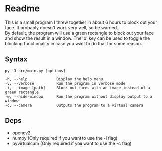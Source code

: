# Readme  
  
This is a small program I threw together in about 6 hours to block out your face. It probably doesn't work very well, so be warned.  
By default, the program will use a green rectangle to block out your face and show the result in a window. The 'b' key can be used to toggle the blocking functionality in case you want to do that for some reason.  
  
## Syntax
```
py -3 src/main.py [options]

-h, --help             Display the help menu
-v, --verbose          Run the program in verbose mode
-i, --image [path]     Block out faces with an image instead of a green rectangle
-w, --hide-window      Run the program without display output to a window
-c, --camera           Outputs the program to a virtual camera
```

## Deps
- opencv2
- numpy (Only required if you want to use the -i flag)
- pyvirtualcam  (Only required if you want to use the -c flag)